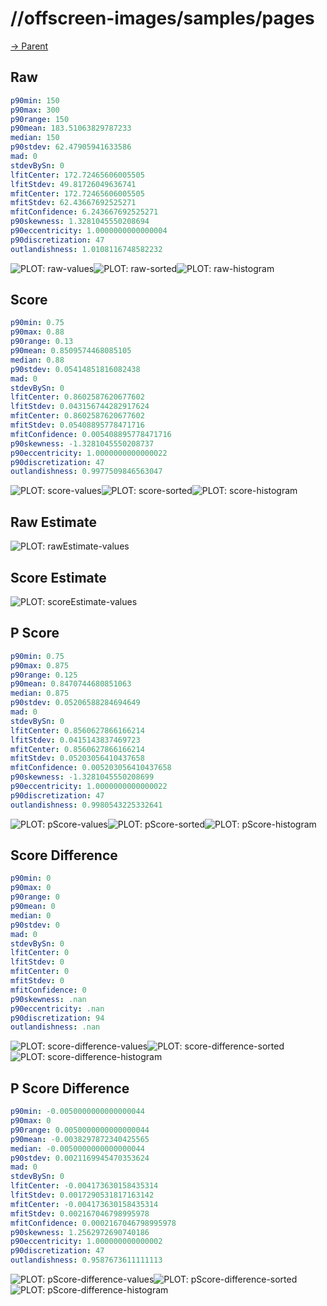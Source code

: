 
# //offscreen-images/samples/pages

[→ Parent](../..)


## Raw


```yaml
p90min: 150
p90max: 300
p90range: 150
p90mean: 183.51063829787233
median: 150
p90stdev: 62.47905941633586
mad: 0
stdevBySn: 0
lfitCenter: 172.72465606005505
lfitStdev: 49.81726049636741
mfitCenter: 172.72465606005505
mfitStdev: 62.43667692525271
mfitConfidence: 6.243667692525271
p90skewness: 1.3281045550208694
p90eccentricity: 1.0000000000000004
p90discretization: 47
outlandishness: 1.0108116748582232

```

![PLOT: raw-values](./raw/values.svg)![PLOT: raw-sorted](./raw/sorted.svg)![PLOT: raw-histogram](./raw/histogram.svg)
## Score


```yaml
p90min: 0.75
p90max: 0.88
p90range: 0.13
p90mean: 0.8509574468085105
median: 0.88
p90stdev: 0.05414851816082438
mad: 0
stdevBySn: 0
lfitCenter: 0.8602587620677602
lfitStdev: 0.043156744282917624
mfitCenter: 0.8602587620677602
mfitStdev: 0.05408895778471716
mfitConfidence: 0.005408895778471716
p90skewness: -1.3281045550208737
p90eccentricity: 1.0000000000000022
p90discretization: 47
outlandishness: 0.9977509846563047

```

![PLOT: score-values](./score/values.svg)![PLOT: score-sorted](./score/sorted.svg)![PLOT: score-histogram](./score/histogram.svg)
## Raw Estimate

![PLOT: rawEstimate-values](./rawEstimate/values.svg)
## Score Estimate

![PLOT: scoreEstimate-values](./scoreEstimate/values.svg)
## P Score


```yaml
p90min: 0.75
p90max: 0.875
p90range: 0.125
p90mean: 0.8470744680851063
median: 0.875
p90stdev: 0.05206588284694649
mad: 0
stdevBySn: 0
lfitCenter: 0.8560627866166214
lfitStdev: 0.0415143837469723
mfitCenter: 0.8560627866166214
mfitStdev: 0.05203056410437658
mfitConfidence: 0.005203056410437658
p90skewness: -1.3281045550208699
p90eccentricity: 1.0000000000000022
p90discretization: 47
outlandishness: 0.9980543225332641

```

![PLOT: pScore-values](./pScore/values.svg)![PLOT: pScore-sorted](./pScore/sorted.svg)![PLOT: pScore-histogram](./pScore/histogram.svg)
## Score Difference


```yaml
p90min: 0
p90max: 0
p90range: 0
p90mean: 0
median: 0
p90stdev: 0
mad: 0
stdevBySn: 0
lfitCenter: 0
lfitStdev: 0
mfitCenter: 0
mfitStdev: 0
mfitConfidence: 0
p90skewness: .nan
p90eccentricity: .nan
p90discretization: 94
outlandishness: .nan

```

![PLOT: score-difference-values](./score-difference/values.svg)![PLOT: score-difference-sorted](./score-difference/sorted.svg)![PLOT: score-difference-histogram](./score-difference/histogram.svg)
## P Score Difference


```yaml
p90min: -0.0050000000000000044
p90max: 0
p90range: 0.0050000000000000044
p90mean: -0.0038297872340425565
median: -0.0050000000000000044
p90stdev: 0.0021169945470353624
mad: 0
stdevBySn: 0
lfitCenter: -0.004173630158435314
lfitStdev: 0.0017290531817163142
mfitCenter: -0.004173630158435314
mfitStdev: 0.002167046798995978
mfitConfidence: 0.0002167046798995978
p90skewness: 1.2562972690740186
p90eccentricity: 1.000000000000002
p90discretization: 47
outlandishness: 0.9587673611111113

```

![PLOT: pScore-difference-values](./pScore-difference/values.svg)![PLOT: pScore-difference-sorted](./pScore-difference/sorted.svg)![PLOT: pScore-difference-histogram](./pScore-difference/histogram.svg)